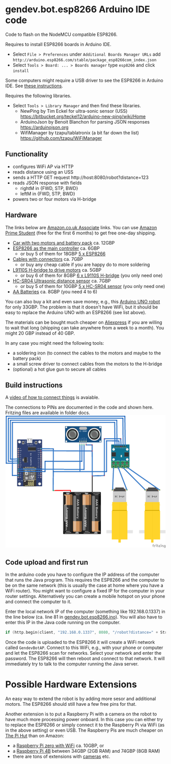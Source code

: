 # gendev.bot.esp8266 Arduino IDE code
Code to flash on the NodeMCU compatible ESP8266.

Requires to install ESP8266 boards in Arduino IDE.
* Select `File > Preferences` under `Additional Boards Manager URLs` add `http://arduino.esp8266.com/stable/package_esp8266com_index.json`
* Select `Tools > Board: ... > Boards manager` type `esp8266` and click `install`

Some computers might require a USB driver to see the ESP8266 in Arduino IDE. See [these instructions](https://learn.sparkfun.com/tutorials/how-to-install-ch340-drivers/all).

Requires the following libraries.
* Select `Tools > Library Manager` and then find these libraries.
  * NewPing by Tim Eckel for ultra-sonic sensor (USS) https://bitbucket.org/teckel12/arduino-new-ping/wiki/Home
  * ArduinoJson by Benoit Blanchon for parsing JSON responses https://arduinojson.org
  * WifiManager by tzapu/tablatronix (a bit far down the list) https://github.com/tzapu/WiFiManager
  
## Functionality
* configures WiFi AP via HTTP
* reads distance using an USS
* sends a HTTP GET request http://host:8080/robot?distance=123
* reads JSON response with fields
  * rightM in {FWD, STP, BWD}
  * leftM in {FWD, STP, BWD}
* powers two or four motors via H-bridge

## Hardware
The links below are [Amazon.co.uk Associate](https://affiliate-program.amazon.co.uk) links. You can use [Amazon Prime Student](https://www.amazon.co.uk/gp/student/signup/info?tag=ringert-21) (free for the first 6 months) to get free one-day shipping.

* [Car with two motors and battery pack](https://amzn.to/3caJQyW) ca. 12GBP
* [ESP8266 as the main controller](https://amzn.to/3v7EAor) ca. 6GBP 
  * or buy 5 of them for 18GBP [5 x ESP8266](https://amzn.to/3emhXGN)
* [Cables with connectors](https://amzn.to/3rInr2J) ca. 7GBP
  * or buy any cheap cable if you are happy do to more soldering
* [L9110S H-bridge to drive motors](https://amzn.to/30t5zge) ca. 5GBP
  * or buy 6 of them for 8GBP [6 x L9110S H-bridge](https://amzn.to/3qvHqQG) (you only need one)
* [HC-SR04 Ultrasonic distance sensor](https://amzn.to/2PNbPNH) ca. 7GBP
  * or buy 5 of them for 10GBP [5 x HC-SR04 sensor](https://amzn.to/3ejJSqZ) (you only need one)
* [AA Batteries](https://amzn.to/38FKIuH) ca. 8GBP (you need 4 to 6)

You can also buy a kit and even save money, e.g., this [Arduino UNO robot](https://amzn.to/3rxuCdJ) for only 33GBP. The problem is that it doesn't have WiFi, but it should be easy to replace the Arduino UNO with an ESP8266 (see list above).

The materials can be bought much cheaper on [Aliexpress](https://aliexpress.com)  if you are willing to wait that long (shipping can take anywhere from a week to a month). You might 20 GBP instead of 40 GBP.

In any case you might need the following tools:
* a soldering iron (to connect the cables to the motors and maybe to the battery pack)
* a small screw driver to connect cables from the motors to the H-bridge
* (optional) a hot glue gun to secure all cables

## Build instructions

A [video of how to connect things](https://youtu.be/WTPfQyEEh8c) is avaiable.

The connections to PINs are documented in the code and shown here. Fritzing files are available in folder docs.
![connections ignoring VCC/GND](doc/pics/bot.png)

## Code upload and first run

In the arduino code you have to configure the IP address of the computer that runs the Java program. This requires the ESP8266 and the computer to be on the same network (this is usually the case at home where you have a WiFi router). You might want to configure a fixed IP for the computer in your router settings. Alternatively you can create a mobile hotspot on your phone and connect the computer to it.

Enter the local network IP of the computer (something like 192.168.0.1337) in the line below (ca. line 81 in [gendev.bot.esp8266.ino](gendev.bot.esp8266.ino)). You will also have to enter this IP in the Java code running on the computer.
```c
if (http.begin(client, "192.168.0.1337", 8080, "/robot?distance=" + String(distance), false)) {
```

Once the code is uploaded to the ESP8266 it will create a WiFi network called `GendevBotAP`. Connect to this WiFi, e.g., with your phone or computer and let the ESP8266 scan for networks. Select your network and enter the password. The ESP8266 will then reboot and connect to that network. It will immediately try to talk to the computer running the Java server.

# Possible Hardware Extensions
An easy way to extend the robot is by adding more sesor and additional motors. The ESP8266 should still have a few free pins for that.

Another extension is to put a Raspberry Pi with a camera on the robot to have much more processing power onboard. In this case you can either try to replace the ESP8266 or simply connect it to the Raspberry Pi via WiFi (as in the above setting) or even USB. The Raspberry Pis are much cheaper on [The Pi Hut](https://thepihut.com/) than on Amazon:
* a [Raspberry Pi zero with WiFi](https://thepihut.com/products/raspberry-pi-zero-w) ca. 10GBP, or 
* a [Raspberry Pi 4B](https://thepihut.com/products/raspberry-pi-4-model-b?variant=20064052674622) between 34GBP (2GB RAM) and 74GBP (8GB RAM)
* there are tons of extensions with [cameras](https://thepihut.com/pages/search-results?q=camera&narrow=%5B%5B%22Categories%22%2C%2226561196%22%5D%2C%5B%22Vendor%22%2C%22The%20Pi%20Hut%22%5D%5D&sort_by=relevency&disable_semantics=1) etc.

